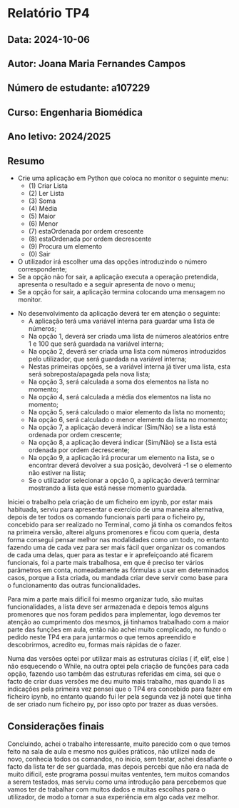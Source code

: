 # Relatório TP4
## Data: 2024-10-06
## Autor: Joana Maria Fernandes Campos
## Número de estudante: a107229
## Curso: Engenharia Biomédica
## Ano letivo: 2024/2025

## Resumo
- Crie uma aplicação em Python que coloca no monitor o seguinte menu:
    * (1) Criar Lista 
    * (2) Ler Lista
    * (3) Soma
    * (4) Média
    * (5) Maior
    * (6) Menor
    * (7) estaOrdenada por ordem crescente
    * (8) estaOrdenada por ordem decrescente
    * (9) Procura um elemento
    * (0) Sair
- O utilizador irá escolher uma das opções introduzindo o número correspondente;
- Se a opção não for sair, a aplicação executa a operação pretendida, apresenta o resultado e a seguir apresenta de novo o menu;
- Se a opção for sair, a aplicação termina colocando uma mensagem no monitor.

* No desenvolvimento da aplicação deverá ter em atenção o seguinte:
    - A aplicação terá uma variável interna para guardar uma lista de números;
    - Na opção 1, deverá ser criada uma lista de números aleatórios entre 1 e 100 que será guardada na variável interna;
    - Na opção 2, deverá ser criada uma lista com números introduzidos pelo utilizador, que será guardada na variável interna;
    - Nestas primeiras opções, se a variável interna já tiver uma lista, esta será sobreposta/apagada pela nova lista;
    - Na opção 3, será calculada a soma dos elementos na lista no momento;
    - Na opção 4, será calculada a média dos elementos na lista no momento;
    - Na opção 5, será calculado o maior elemento da lista no momento;
    - Na opção 6, será calculado o menor elemento da lista no momento;
    - Na opção 7, a aplicação deverá indicar (Sim/Não) se a lista está ordenada por ordem crescente;
    - Na opção 8, a aplicação deverá indicar (Sim/Não) se a lista está ordenada por ordem decrescente;
    - Na opção 9, a aplicação irá procurar um elemento na lista, se o encontrar deverá devolver a sua posição, devolverá -1 se o elemento não estiver na lista;
    - Se o utilizador selecionar a opção 0, a aplicação deverá terminar mostrando a lista que está nesse momento guardada.

Iniciei o trabalho pela criação de um ficheiro em ipynb, por estar mais habituada, serviu para apresentar o exercício de uma maneira alternativa, depois de ter todos os comando funcionais parti para o ficheiro py, concebido para ser realizado no Terminal, como já tinha os comandos feitos na primeira versão, alterei alguns promenores e ficou com queria, desta forma consegui pensar melhor nas modalidades como um todo, no entanto fazendo uma de cada vez para ser mais fácil quer organizar os comandos de cada uma delas, quer para as testar e ir aprefeiçoando até ficarem funcionais, foi a parte mais trabalhosa, em que é preciso ter vários parâmetros em conta, nomeadamente as fórmulas a usar em determinados casos, porque a lista criada, ou mandada criar deve servir como base para o funcionamento das outras funcionalidades.

Para mim a parte mais difícil foi mesmo organizar tudo, são muitas funcionalidades, a lista deve ser armazenada e depois temos alguns promenores que nos foram pedidos para implementar, logo devemos ter atenção ao cumprimento dos mesmos, já tinhamos trabalhado com a maior parte das funções em aula, então não achei muito complicado, no fundo o pedido neste TP4 era para juntarmos o que temos apreendido e descobrirmos, acredito eu, formas mais rápidas de o fazer. 

Numa das versões optei por utilizar mais as estruturas cícilas ( if, elif, else ) não esquecendo o While, na outra optei pela criação de funções para cada opção, fazendo uso também das estruturas referidas em cima, sei que o facto de criar duas versões me deu muito mais trabalho, mas quando li as indicações pela primeira vez pensei que o TP4 era concebido para fazer em ficheiro ipynb, no entanto quando fui ler pela segunda vez já notei que tinha de ser criado num ficheiro py, por isso opto por trazer as duas versões.

## Considerações finais
Concluindo, achei o trabalho interessante, muito parecido com o que temos feito na sala de aula e mesmo nos guiões práticos, não utilizei nada de novo, conhecia todos os comandos, no ínicio, sem testar, achei desafiante o facto da lista ter de ser guardada, mas depois percebi que não era nada de muito díficil, este programa possuí muitas vententes, tem muitos comandos a serem testados, mas serviu como uma introdução para percebemos que vamos ter de trabalhar com muitos dados e muitas escolhas para o utilizador, de modo a tornar a sua experiência em algo cada vez melhor.

